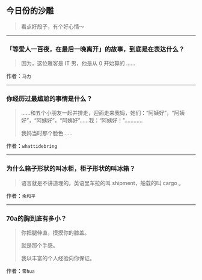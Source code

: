 ## 今日份的沙雕

> 看点好段子，有个好心情～


 
---

### 「等爱人一百夜，在最后一晚离开」的故事，到底是在表达什么？

> 因为，这位雅客是 IT 男，他是从 0 开始算的 ……


作者：`马力`

---

### 你经历过最尴尬的事情是什么？

> ……和五个小朋友一起并排走，迎面走来我妈，她们：“阿姨好”，“阿姨好”，“阿姨好”，“阿姨好”……我：“阿姨好！”…………
> 
> 我妈当时那个脸色……


作者：`whattidebring`

---

### 为什么箱子形状的叫冰柜，柜子形状的叫冰箱？

> 语言就是不讲道理的。英语里车拉的叫 shipment，船载的叫 cargo 。 


作者：`余和平`

---

### 70a的胸到底有多小？

> 你把腿伸直，摸摸你的膝盖。
> 
> 就是那个手感。
> 
> 我以丰富的个人经验向你保证。


作者：`零hua`